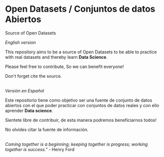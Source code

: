 # Open Datasets / Conjuntos de datos Abiertos
Source of Open Datasets

*English version*

This repository aims to be a source of Open Datasets to be able to practice with real datasets and thereby learn __Data Science__.

Please feel free to contribute, So we can benefit everyone!

Don't forget cite the source.
 <br><br>
 
*Versión en Español*

Este repositorio tiene como objetivo ser una fuente de conjunto de datos abiertos con el que poder practicar con conjuntos de datos reales y con ello aprender __Data science__.

Sientete libre de contribuir, de esta manera podremos beneficiarnos todos!

No olvides citar la fuente de información.
<br><br>

*Coming together is a beginning; keeping together is progress; working together is success."* - Henry Ford
